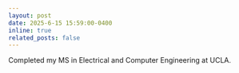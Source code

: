 ```yaml
---
layout: post
date: 2025-6-15 15:59:00-0400
inline: true
related_posts: false
---
```


Completed my MS in Electrical and Computer Engineering at UCLA.
